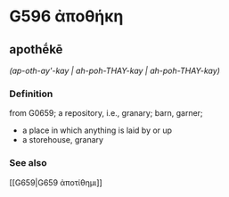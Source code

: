 # G596 ἀποθήκη

## apothḗkē

_(ap-oth-ay'-kay | ah-poh-THAY-kay | ah-poh-THAY-kay)_

### Definition

from G0659; a repository, i.e., granary; barn, garner; 

- a place in which anything is laid by or up
- a storehouse, granary

### See also

[[G659|G659 ἀποτίθημι]]

